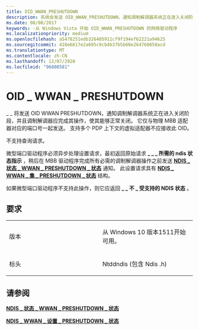 ```yaml
---
title: OID_WWAN_PRESHUTDOWN
description: 系统会发送 OID_WWAN_PRESHUTDOWN，通知调制解调器系统正在进入关闭阶段，并且调制解调器应完成其操作，使其能够正常关闭。
ms.date: 08/08/2017
keywords: -从 Windows Vista 开始 OID_WWAN_PRESHUTDOWN 的网络驱动程序
ms.localizationpriority: medium
ms.openlocfilehash: a5478251edb326405911cf9f194ef62221a94625
ms.sourcegitcommit: 418e6617e2a695c9cb4b37b5b60e264760858acd
ms.translationtype: MT
ms.contentlocale: zh-CN
ms.lasthandoff: 12/07/2020
ms.locfileid: "96808581"
---
```

# <a name="oid_wwan_preshutdown"></a>OID \_ WWAN \_ PRESHUTDOWN


\_ \_ 将发送 OID WWAN PRESHUTDOWN，通知调制解调器系统正在进入关闭阶段，并且调制解调器应完成其操作，使其能够正常关闭。 它仅与物理 MBB 适配器对应的端口号一起发送。 支持多个 PDP 上下文的虚拟适配器不应接收此 OID。

不支持查询请求。

微型端口驱动程序必须异步处理设置请求，最初返回原始请求 **\_ \_ \_ 所需的 ndis 状态指示** ，稍后在 MBB 驱动程序完成所有必需的调制解调器操作之前发送 [**NDIS \_ 状态 \_ WWAN \_ PRESHUTDOWN \_ 状态**](./ndis-status-wwan-preshutdown-state.md) 通知。 此设置请求具有 [**NDIS \_ WWAN \_ 集 \_ PRESHUTDOWN \_ 状态**](/windows-hardware/drivers/ddi/ndiswwan/ns-ndiswwan-_ndis_wwan_set_preshutdown_state) 结构。

如果微型端口驱动程序不支持此操作，则它应返回 **\_ \_ 不 \_ 受支持的 NDIS 状态** 。

<a name="requirements"></a>要求
------------

<table>
<colgroup>
<col width="50%" />
<col width="50%" />
</colgroup>
<tbody>
<tr class="odd">
<td><p>版本</p></td>
<td><p>从 Windows 10 版本1511开始可用。</p></td>
</tr>
<tr class="even">
<td><p>标头</p></td>
<td>Ntddndis (包含 Ndis .h) </td>
</tr>
</tbody>
</table>

## <a name="see-also"></a>请参阅


[**NDIS \_ 状态 \_ WWAN \_ PRESHUTDOWN \_ 状态**](./ndis-status-wwan-preshutdown-state.md)

[**NDIS \_ WWAN \_ 设置 \_ PRESHUTDOWN \_ 状态**](/windows-hardware/drivers/ddi/ndiswwan/ns-ndiswwan-_ndis_wwan_set_preshutdown_state)

 

